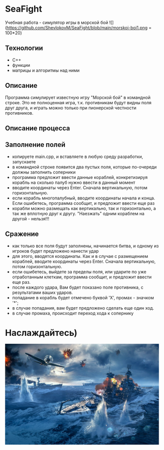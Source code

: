 # SeaFight
Учебная работа - симулятор игры в морской бой
![](https://github.com/ShevlokovM/SeaFight/blob/main/morskoi-boi1.png = 100*20) 

## Технологии
- C++
- функции
- матрицы и алгоритмы над ними

## Описание
Программа симулирует известную игру "Морской бой" в командной строке. Это не полноценная игра, т.к. противникам будут видны поля друг друга, и играть можно только при пионерской честности противников.

## Описание процесса

## Заполнение полей
- копируете main.cpp, и вставляете в любую среду разработки, запускаете
- в командной строке появится два пустых поля, которые по-очереди должны заполнить соперники
- программа предложит ввести данные кораблей, конкретизируя корабль на сколько палуб нужно ввести в данный момент
- вводите координаты через Enter. Сначала вертикальную, потом горизонтальную.
- если корабль многопалубный, вводите координаты начала и конца. Если ошибетесь, программа сообщит, и предложит ввести еще раз
- корабли можно размещать как вертикально, так и горизонтально, а так же вплотную друг к другу. "Наезжать" одним кораблем на другой - нельзя!!!

## Сражение
- как только все поля будут заполнены, начинается битва, и одному из игроков будет предложено нанести удар
- для этого, вводятся координаты. Как и в случае с размещением кораблей, вводите координаты через Enter. Сначала вертикальную, потом горизонтальную.
- если ошибетесь, выйдете за пределы поля, или ударите по уже отработанным клеткам, программа сообщит, и предложит ввести еще раз.
- после каждого удара, Вам будет показано поле противника, с результатами ваших ударов.
- попадание в корабль будет отмечено буквой 'X', промах - значком '*';
- в случае попадания, вам будет предложено сделать еще один ход.
- в случае промаха, происходит переход хода к сопернику

# Наслаждайтесь)
![](https://github.com/ShevlokovM/SeaFight/blob/main/%D0%BC%D0%BE%D1%80%D1%81%D0%BA%D0%BE%D0%B9%20%D0%B1%D0%BE%D0%B9.jpg)
